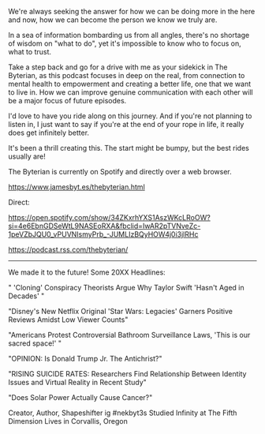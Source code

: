 
We're always seeking the answer for how we can be doing more in the here and now, how we can become the person we know we truly are.

In a sea of information bombarding us from all angles,
there's no shortage of wisdom on "what to do",
yet it's impossible to know who to focus on, what to trust.

Take a step back and go for a drive with me as your sidekick
in The Byterian, as this podcast focuses in deep on the real, from connection to mental health to empowerment and creating a better life, one that we want to live in.
How we can improve genuine communication with each other will be a major focus of future episodes.

I'd love to have you ride along on this journey.
And if you're not planning to listen in, I just want to say if you're at the end of your rope
in life, it really does get infinitely better.

It's been a thrill creating this. The start might be bumpy, but
the best rides usually are!

The Byterian is currently on Spotify and directly over a web browser.

https://www.jamesbyt.es/thebyterian.html

Direct:

https://open.spotify.com/show/34ZKxrhYXS1AszWKcLRoOW?si=4e6EbnGDSeWtL9NASEoRXA&fbclid=IwAR2pTVNveZc-1peVZbJQU0_vPUVNIsmyPrb_-JUMLIzBQyHOW4j0i3jlRHc

https://podcast.rss.com/thebyterian/

_____________________________________________________________

We made it to the future!
Some 20XX Headlines:

" 'Cloning' Conspiracy Theorists Argue Why Taylor Swift 'Hasn't Aged in Decades' "

"Disney's New Netflix Original 'Star Wars: Legacies' Garners Positive Reviews Amidst Low Viewer Counts"

"Americans Protest Controversial Bathroom Surveillance Laws, 'This is our sacred space!' "

"OPINION: Is Donald Trump Jr. The Antichrist?"

"RISING SUICIDE RATES: Researchers Find Relationship Between Identity Issues and Virtual Reality in Recent Study"

"Does Solar Power Actually Cause Cancer?"

Creator, Author, Shapeshifter
ig #nekbyt3s
Studied Infinity at The Fifth Dimension
Lives in Corvallis, Oregon
